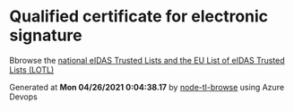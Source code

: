 # Qualified certificate for electronic signature 
 Bbrowse the [national eIDAS Trusted Lists and the EU List of eIDAS Trusted Lists (LOTL)](https://webgate.ec.europa.eu/tl-browser/#/) 
 
 
Generated at **Mon 04/26/2021  0:04:38.17** by [node-tl-browse](https://github.com/ymedlop/node-tl-browser) using Azure Devops 
